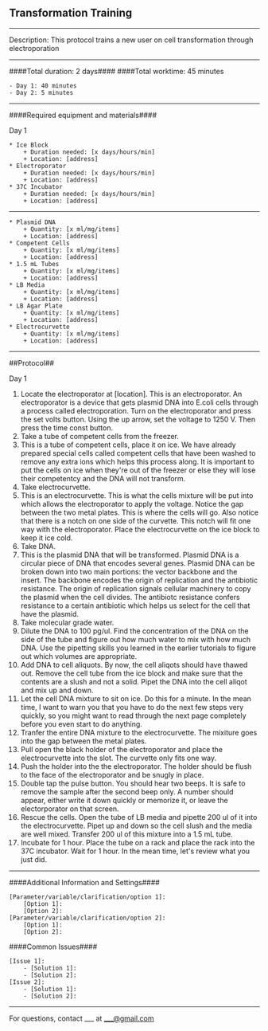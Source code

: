 Transformation Training
--------------
- - - - - - - - - - - - - - - - - - - - - - - - - - - - - - - - - - - - - - - - - - - -
Description: This protocol trains a new user on cell transformation through electroporation

- - - - - - - - - - - - - - - - - - - - - - - - - - - - - - - - - - - - - - - - - - - -
####Total duration: 2 days####
####Total worktime: 45 minutes

    - Day 1: 40 minutes
    - Day 2: 5 minutes
    
- - - - - - - - - - - - - - - - - - - - - - - - - - - - - - - - - - - - - - - - - - - -

####Required equipment and materials####

Day 1

    * Ice Block
        + Duration needed: [x days/hours/min]
        + Location: [address]
    * Electroporator
        + Duration needed: [x days/hours/min]
        + Location: [address]
    * 37C Incubator
        + Duration needed: [x days/hours/min]
        + Location: [address]
  
------

    * Plasmid DNA
        + Quantity: [x ml/mg/items]
        + Location: [address]
    * Competent Cells
        + Quantity: [x ml/mg/items]
        + Location: [address]
    * 1.5 mL Tubes
        + Quantity: [x ml/mg/items]
        + Location: [address]
    * LB Media
        + Quantity: [x ml/mg/items]
        + Location: [address]
    * LB Agar Plate
        + Quantity: [x ml/mg/items]
        + Location: [address]
    * Electrocurvette
        + Quantity: [x ml/mg/items]
        + Location: [address]

- - - - - - - - - - - - - - - - - - - - - - - - - - - - - - - - - - - - - - - - - - - - 

##Protocol##

Day 1

1. Locate the electroporator at [location]. This is an electroporator. An electroporator is a device that gets plasmid DNA into E.coli 
cells through a process called electroporation. Turn on the electroporator and press the set volts button.
Using the up arrow, set the voltage to 1250 V. Then press the time const button.
2. Take a tube of competent cells from the freezer.
3. This is a tube of competent cells, place it on ice. We have already prepared special cells called
competent cells that have been washed to remove any extra ions which helps this process along. It
is important to put the cells on ice when they're out of the freezer or else they will lose their
competentcy and the DNA will not transform.
4. Take electrocurvette.
5. This is an electrocurvette. This is what the cells mixture will be put into which allows the 
electroporator to apply the voltage. Notice the gap between the two metal plates. This is where the cells
will go. Also notice that there is a notch on one side of the curvette. This notch will fit one way with
the electroporator. Place the electrocurvette on the ice block to keep it ice cold.
6. Take DNA.
7. This is the plasmid DNA that will be transformed. Plasmid DNA is a circular piece of DNA that encodes
several genes. Plasmid DNA can be broken down into two main portions: the vector backbone and the insert.
The backbone encodes the origin of replication and the antibiotic resistance. The origin of replication
signals cellular machinery to copy the plasmid when the cell divides. The antibiotc resistance confers
resistance to a certain antibiotic which helps us select for the cell that have the plasmid.
8. Take molecular grade water.
9. Dilute the DNA to 100 pg/ul. Find the concentration of the DNA on the side of the tube and figure out
how much water to mix with how much DNA. Use the pipetting skills you learned in the earlier tutorials
to figure out which volumes are appropriate.
10. Add DNA to cell aliquots. By now, the cell aliqots should have thawed out. Remove the cell tube from
the ice block and make sure that the contents are a slush and not a solid. Pipet the DNA into the cell aliqot
and mix up and down.
11. Let the cell DNA mixture to sit on ice. Do this for a minute. In the mean time, I want to warn you that
you have to do the next few steps very quickly, so you might want to read through the next page completely before
you even start to do anything.
12. Tranfer the entire DNA mixture to the electrocurvette. The mixiture goes into the gap between the metal
plates.
13. Pull open the black holder of the electroporator and place the electrocurvette into the slot. The curvette
only fits one way.
14. Push the holder into the the electroporator. The holder should be flush to the face of the electroporator
and be snugly in place.
15. Double tap the pulse button. You should hear two beeps. It is safe to remove the sample after the second beep
only. A number should appear, either write it down quickly or memorize it, or leave the electorporator on that screen.
16. Rescue the cells. Open the tube of LB media and pipette 200 ul of it into the electrocurvette. Pipet up and down so
the cell slush and the media are well mixed. Transfer 200 ul of this mixture into a 1.5 mL tube.
17. Incubate for 1 hour. Place the tube on a rack and place the rack into the 37C incubator. Wait for 1 hour. In the
mean time, let's review what you just did.

- - - - - - - - - - - - - - - - - - - - - - - - - - - - - - - - - - - - - - - - - - - - 
    
    
####Additional Information and Settings####

    [Parameter/variable/clarification/option 1]:
        [Option 1]:
        [Option 2]:
    [Parameter/variable/clarification/option 2]:
        [Option 1]:
        [Option 2]:


####Common Issues####

    [Issue 1]:
        - [Solution 1]:
        - [Solution 2]:
    [Issue 2]:
        - [Solution 1]:
        - [Solution 2]:
- - - - - - - - - - - - - - - - - - - - - - - - - - - - - - - - - - - - - - - - - - - - 
       
For questions, contact ___ at ___@gmail.com    
